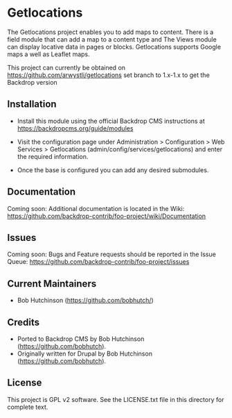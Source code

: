 Getlocations
======================

The Getlocations project enables you to add maps to content. There is a field
module that can add a map to a content type and The Views module can display
locative data in pages or blocks. Getlocations supports Google maps a well as
Leaflet maps.

This project can currently be obtained on
https://github.com/arwystli/getlocations
set branch to 1.x-1.x to get the Backdrop version

Installation
------------

- Install this module using the official Backdrop CMS instructions at
  https://backdropcms.org/guide/modules

- Visit the configuration page under Administration > Configuration > 
  Web Services > Getlocations (admin/config/services/getlocations) and enter the required information.

- Once the base is configured you can add any desired submodules.

Documentation
-------------

Coming soon:
Additional documentation is located in the Wiki:
https://github.com/backdrop-contrib/foo-project/wiki/Documentation

Issues
------

Coming soon:
Bugs and Feature requests should be reported in the Issue Queue:
https://github.com/backdrop-contrib/foo-project/issues

Current Maintainers
-------------------

- Bob Hutchinson (https://github.com/bobhutch/)

Credits
-------

- Ported to Backdrop CMS by Bob Hutchinson (https://github.com/bobhutch).
- Originally written for Drupal by Bob Hutchinson (https://github.com/bobhutch).

License
-------

This project is GPL v2 software. See the LICENSE.txt file in this directory for
complete text.

